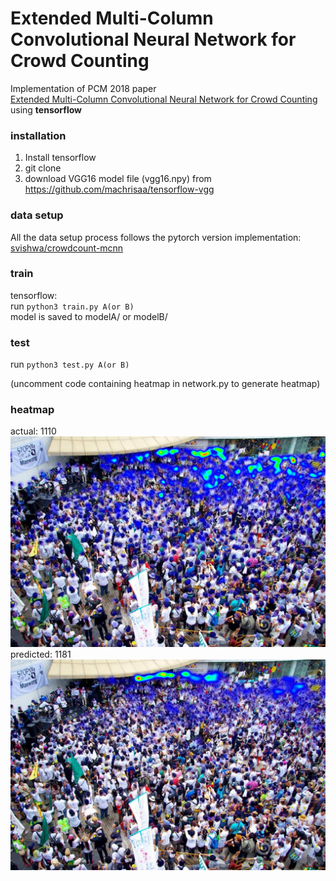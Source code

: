 # Extended Multi-Column Convolutional Neural Network for Crowd Counting


Implementation of PCM 2018 paper  
[Extended Multi-Column Convolutional Neural Network for Crowd Counting](https://link.springer.com/chapter/10.1007/978-3-030-00764-5_49)  
using **tensorflow**

### installation

1. Install tensorflow
2. git clone
3. download VGG16 model file (vgg16.npy) from https://github.com/machrisaa/tensorflow-vgg

### data setup

All the data setup process follows the pytorch version implementation:   
[svishwa/crowdcount-mcnn](https://github.com/svishwa/crowdcount-mcnn#data-setup)

### train

tensorflow:  
run ```python3 train.py A(or B)```  
model is saved to modelA/ or modelB/

### test 

run ```python3 test.py A(or B)```  

(uncomment code containing heatmap in network.py to generate heatmap)

### heatmap

actual: 1110  
![](sample/A/heat_A_2_act_1110.png)  
predicted: 1181  
![](sample/A/heat_A_2_pre_1181.png)



